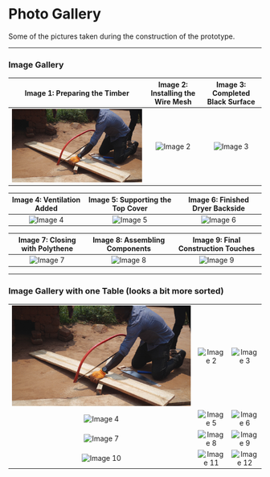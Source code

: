 # Photo Gallery
Some of the pictures taken during the construction of the prototype.

---

### Image Gallery

| Image 1: Preparing the Timber | Image 2: Installing the Wire Mesh | Image 3: Completed Black Surface |
|:-----------------------------:|:----------------------------------:|:--------------------------------:|
| ![Image 1](/digital_materials/images_gallery/Cuttting%20the%20timber.JPG) | ![Image 2](/digital_materials/images_gallery/After%20putting%20the%20wire%20mesh.JPG) | ![Image 3](/digital_materials/images_gallery/placing_black_surface.JPG) |

| Image 4: Ventilation Added | Image 5: Supporting the Top Cover | Image 6: Finished Dryer Backside |
|:--------------------------:|:--------------------------------:|:-------------------------------:|
| ![Image 4](/digital_materials/images_gallery/Adding%20ventilation.JPG) | ![Image 5](/digital_materials/images_gallery/Adding_support_top_cover.jpg) | ![Image 6](/digital_materials/images_gallery/back%20side%20of%20the%20dryer%20(completed).JPG) |

| Image 7: Closing with Polythene | Image 8: Assembling Components | Image 9: Final Construction Touches |
|:-------------------------------:|:------------------------------:|:---------------------------------:|
| ![Image 7](/digital_materials/images_gallery/closing%20the%20side%20of%20the%20dryer%20with%20a%20DPC%20polythene.JPG) | ![Image 8](/digital_materials/images_gallery/_MG_5432.JPG) | ![Image 9](/digital_materials/images_gallery/364441871-d27465e8-7939-4db4-bfbf-2f6260974a87.jpeg) |

---
### Image Gallery with one Table (looks a bit more sorted)

| | | |
|:-------------: |:---------------:| :-------------:|
| ![Image 1](/digital_materials/images_gallery/cuttting_timber.JPG) | ![Image 2](/digital_materials/images_gallery/_MG_5403.JPG) | ![Image 3](/digital_materials/images_gallery/placing_black_surface.JPG) |
| ![Image 4](/digital_materials/images_gallery/Adding%20ventilation.JPG) | ![Image 5](/digital_materials/images_gallery/Adding_support_top_cover.jpg) | ![Image 6](/digital_materials/images_gallery/back%20side%20of%20the%20dryer%20(completed).JPG) |
| ![Image 7](/digital_materials/images_gallery/closing%20the%20side%20of%20the%20dryer%20with%20a%20DPC%20polythene.JPG) | ![Image 8](/digital_materials/images_gallery/_MG_5432.JPG) | ![Image 9](/digital_materials/images_gallery/364441871-d27465e8-7939-4db4-bfbf-2f6260974a87.jpeg) |
| ![Image 10](/digital_materials/images_gallery/364441778-eedeeffc-df7b-4a2f-863c-b68633526cc8.jpeg) | ![Image 11](/digital_materials/images_gallery/364441839-6c01082c-f1e8-481f-920c-f9124528fc6a.jpeg) | ![Image 12](/digital_materials/images_gallery/364441871-d27465e8-7939-4db4-bfbf-2f6260974a87.jpeg) |



